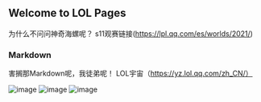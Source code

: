 ## Welcome to LOL Pages

为什么不问问神奇海螺呢？
s11观赛链接(https://lpl.qq.com/es/worlds/2021/)

### Markdown

害搁那Markdown呢，我徒弟呢！
LOL宇宙（https://yz.lol.qq.com/zh_CN/）

![image](https://user-images.githubusercontent.com/90687482/136638569-ea7be062-a8e9-47ff-a039-72f61e497ee6.png)
![image](https://user-images.githubusercontent.com/90687482/136638587-0ab9ec32-b8e5-4316-9c69-2ad3e7286165.png)
![image](https://user-images.githubusercontent.com/90687482/136638550-da502824-f32d-4107-8e73-1a20dee2afa5.png)

